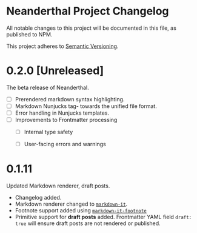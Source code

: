 # Neanderthal Project Changelog
All notable changes to this project will be documented in this file, as
published to NPM.

This project adheres to [Semantic Versioning](https://semver.org/spec/v2.0.0.html).

# 0.2.0 [Unreleased]
The beta release of Neanderthal.
- [ ] Prerendered markdown syntax highlighting.
- [ ] Markdown Nunjucks tag- towards the unified file format.
- [ ] Error handling in Nunjucks templates.
- [ ] Improvements to Frontmatter processing
  - [ ] Internal type safety
  - [ ] User-facing errors and warnings


# 0.1.11
Updated Markdown renderer, draft posts.
- Changelog added.
- Markdown renderer changed to [`markdown-it`](https://github.com/markdown-it/markdown-it).
- Footnote support added using [`markdown-it-footnote`](https://github.com/markdown-it/markdown-it-footnote)
- Primitive support for **draft posts** added. Frontmatter YAML field `draft: true` will  ensure draft posts are not rendered or published.
